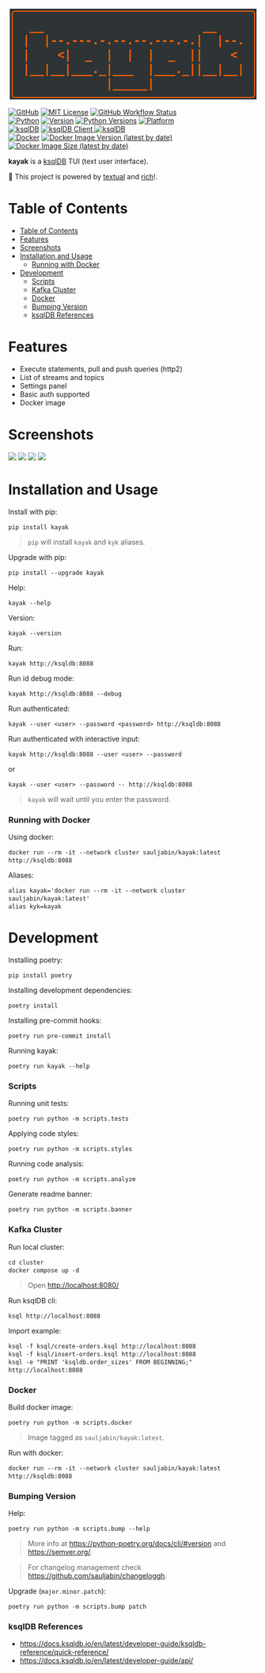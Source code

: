 <p align="center">
<a href="https://github.com/sauljabin/kayak"><img alt="kayak" src="https://raw.githubusercontent.com/sauljabin/kayak/main/screenshots/banner.png"></a>
</p>

<a href="https://github.com"><img alt="GitHub" width="60" height="20" src="https://img.shields.io/badge/-github-blueviolet?logo=github&logoColor=white"></a>
<a href="https://github.com/sauljabin/kayak/blob/main/LICENSE"><img alt="MIT License" src="https://img.shields.io/github/license/sauljabin/kayak"></a>
<a href="https://github.com/sauljabin/kayak/actions"><img alt="GitHub Workflow Status" src="https://img.shields.io/github/actions/workflow/status/sauljabin/kayak/main.yml?branch=main"></a>
<br>
<a href="https://www.python.org/"><img alt="Python" width="60" height="20" src="https://img.shields.io/badge/-python-brightgreen?logo=python&logoColor=white"></a>
<a href="https://pypi.org/project/kayak"><img alt="Version" src="https://img.shields.io/pypi/v/kayak"></a>
<a href="https://pypi.org/project/kayak"><img alt="Python Versions" src="https://img.shields.io/pypi/pyversions/kayak"></a>
<a href="https://pypi.org/project/kayak"><img alt="Platform" src="https://img.shields.io/badge/platform-linux%20%7C%20osx-0da5e0"></a>
<br>
<a href="https://ksqldb.io/"><img alt="ksqlDB" width="60" height="20" src="https://img.shields.io/badge/-ksqlDB-F05662?logo=apache-kafka&logoColor=white"></a>
<a href="https://pypi.org/project/ksql/"><img alt="ksqlDB Client" src="https://img.shields.io/pypi/v/ksql?label=client">
<a href="https://ksqldb.io/"><img alt="ksqlDB" src="https://img.shields.io/badge/version-0.28.3-blue"></a>
<br>
<a href="https://www.docker.com/"><img alt="Docker" width="60" height="20" src="https://img.shields.io/badge/-docker-blue?logo=docker&logoColor=white"></a>
<a href="https://hub.docker.com/r/sauljabin/kayak"><img alt="Docker Image Version (latest by date)" src="https://img.shields.io/docker/v/sauljabin/kayak?label=tag"></a>
<a href="https://hub.docker.com/r/sauljabin/kayak"><img alt="Docker Image Size (latest by date)" src="https://img.shields.io/docker/image-size/sauljabin/kayak"></a>

**kayak** is a [ksqlDB](https://ksqldb.io/) TUI (text user interface).

:rocket: This project is powered by [textual](https://github.com/willmcgugan/textual)
and [rich](https://github.com/willmcgugan/rich)!.

# Table of Contents

<!-- TOC -->
* [Table of Contents](#table-of-contents)
* [Features](#features)
* [Screenshots](#screenshots)
* [Installation and Usage](#installation-and-usage)
    * [Running with Docker](#running-with-docker)
* [Development](#development)
    * [Scripts](#scripts)
    * [Kafka Cluster](#kafka-cluster)
    * [Docker](#docker)
    * [Bumping Version](#bumping-version)
    * [ksqlDB References](#ksqldb-references)
<!-- TOC -->

# Features

- Execute statements, pull and push queries (http2)
- List of streams and topics
- Settings panel
- Basic auth supported
- Docker image

# Screenshots

![](https://raw.githubusercontent.com/sauljabin/kayak/main/screenshots/pull-query.png)
![](https://raw.githubusercontent.com/sauljabin/kayak/main/screenshots/settings.png)
![](https://raw.githubusercontent.com/sauljabin/kayak/main/screenshots/error.png)
![](https://raw.githubusercontent.com/sauljabin/kayak/main/screenshots/statement.png)

# Installation and Usage

Install with pip:

```shell
pip install kayak
```

> `pip` will install `kayak` and `kyk` aliases.

Upgrade with pip:

```shell
pip install --upgrade kayak
```

Help:

```shell
kayak --help
```

Version:

```shell
kayak --version
```

Run:

```shell
kayak http://ksqldb:8088
```

Run id debug mode:

```shell
kayak http://ksqldb:8088 --debug
```

Run authenticated:

```shell
kayak --user <user> --password <password> http://ksqldb:8088
```

Run authenticated with interactive input:

```shell
kayak http://ksqldb:8088 --user <user> --password
```

or

```shell
kayak --user <user> --password -- http://ksqldb:8088
```

> `kayak` will wait until you enter the password.

### Running with Docker

Using docker:

```shell
docker run --rm -it --network cluster sauljabin/kayak:latest http://ksqldb:8088
```

Aliases:

```shell
alias kayak='docker run --rm -it --network cluster sauljabin/kayak:latest'
alias kyk=kayak
```

# Development

Installing poetry:

```shell
pip install poetry
```

Installing development dependencies:

```shell
poetry install
```

Installing pre-commit hooks:

```shell
poetry run pre-commit install
```

Running kayak:

```shell
poetry run kayak --help
```

### Scripts

Running unit tests:

```shell
poetry run python -m scripts.tests
```

Applying code styles:

```shell
poetry run python -m scripts.styles
```

Running code analysis:

```shell
poetry run python -m scripts.analyze
```

Generate readme banner:

```shell
poetry run python -m scripts.banner
```

### Kafka Cluster

Run local cluster:

```shell
cd cluster
docker compose up -d
```

> Open <http://localhost:8080/>

Run ksqlDB cli:

```shell
ksql http://localhost:8088
```

Import example:

```shell
ksql -f ksql/create-orders.ksql http://localhost:8088
ksql -f ksql/insert-orders.ksql http://localhost:8088
ksql -e "PRINT 'ksqldb.order_sizes' FROM BEGINNING;" http://localhost:8088
```

### Docker

Build docker image:

```shell
poetry run python -m scripts.docker
```

> Image tagged as `sauljabin/kayak:latest`.

Run with docker:

```shell
docker run --rm -it --network cluster sauljabin/kayak:latest http://ksqldb:8088
```

### Bumping Version

Help:

```shell
poetry run python -m scripts.bump --help
```

> More info at https://python-poetry.org/docs/cli/#version and https://semver.org/.

> For changelog management check https://github.com/sauljabin/changeloggh.

Upgrade (`major.minor.patch`):

```shell
poetry run python -m scripts.bump patch
```

### ksqlDB References

- https://docs.ksqldb.io/en/latest/developer-guide/ksqldb-reference/quick-reference/
- https://docs.ksqldb.io/en/latest/developer-guide/api/
